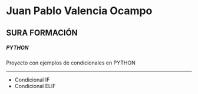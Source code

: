 # Juan Pablo Valencia Ocampo
## SURA FORMACIÓN
##### PYTHON
Proyecto con ejemplos de condicionales en PYTHON
***
- Condicional IF
- Condicional ELIF
